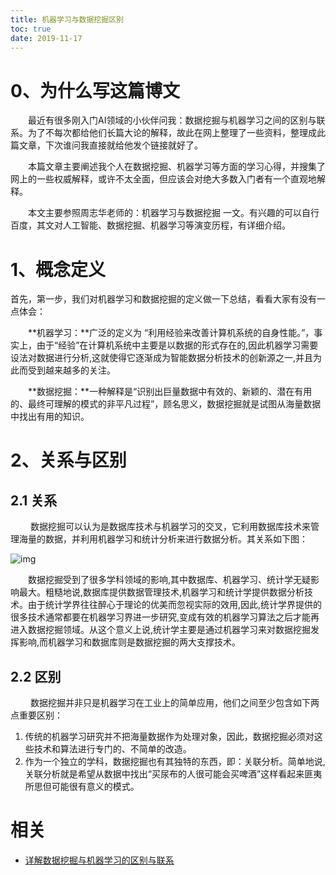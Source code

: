 ```yaml
---
title: 机器学习与数据挖掘区别
toc: true
date: 2019-11-17
---
```

# 0、为什么写这篇博文

　　最近有很多刚入门AI领域的小伙伴问我：数据挖掘与机器学习之间的区别与联系。为了不每次都给他们长篇大论的解释，故此在网上整理了一些资料，整理成此篇文章，下次谁问我直接就给他发个链接就好了。

　　本篇文章主要阐述我个人在数据挖掘、机器学习等方面的学习心得，并搜集了网上的一些权威解释，或许不太全面，但应该会对绝大多数入门者有一个直观地解释。

　　本文主要参照周志华老师的：机器学习与数据挖掘 一文。有兴趣的可以自行百度，其文对人工智能、数据挖掘、机器学习等演变历程，有详细介绍。

# 1、概念定义

首先，第一步，我们对机器学习和数据挖掘的定义做一下总结，看看大家有没有一点体会：

　　**机器学习：**广泛的定义为 “利用经验来改善计算机系统的自身性能。”，事实上，由于“经验”在计算机系统中主要是以数据的形式存在的,因此机器学习需要设法对数据进行分析,这就使得它逐渐成为智能数据分析技术的创新源之一,并且为此而受到越来越多的关注。

　　**数据挖掘：**一种解释是“识别出巨量数据中有效的、新颖的、潜在有用的、最终可理解的模式的非平凡过程”，顾名思义，数据挖掘就是试图从海量数据中找出有用的知识。

# 2、关系与区别

## 2.1 关系

　　 数据挖掘可以认为是数据库技术与机器学习的交叉，它利用数据库技术来管理海量的数据，并利用机器学习和统计分析来进行数据分析。其关系如下图：



![img](http://mmbiz.qpic.cn/mmbiz_png/iaTa8ut6HiawCBibIBUibDnrsq9mYpul5qlxPRb96bZeEj2nzZWBZ4Ze5CaibYH6KobajTGey0SCyw7bP7zedxgSqfw/640?wx_fmt=png&tp=webp&wxfrom=5&wx_lazy=1&wx_co=1)



　　数据挖掘受到了很多学科领域的影响,其中数据库、机器学习、统计学无疑影响最大。粗糙地说,数据库提供数据管理技术,机器学习和统计学提供数据分析技术。由于统计学界往往醉心于理论的优美而忽视实际的效用,因此,统计学界提供的很多技术通常都要在机器学习界进一步研究,变成有效的机器学习算法之后才能再进入数据挖掘领域。从这个意义上说,统计学主要是通过机器学习来对数据挖掘发挥影响,而机器学习和数据库则是数据挖掘的两大支撑技术。

## 2.2 区别

　　 数据挖掘并非只是机器学习在工业上的简单应用，他们之间至少包含如下两点重要区别：

1. 传统的机器学习研究并不把海量数据作为处理对象，因此，数据挖掘必须对这些技术和算法进行专门的、不简单的改造。
2. 作为一个独立的学科，数据挖掘也有其独特的东西，即：关联分析。简单地说,关联分析就是希望从数据中找出“买尿布的人很可能会买啤酒”这样看起来匪夷所思但可能很有意义的模式。



# 相关

- [详解数据挖掘与机器学习的区别与联系](https://mp.weixin.qq.com/s?__biz=MzUyMjE2MTE0Mw==&mid=2247483676&idx=1&sn=98a0d07a0ceb83db5d6d576c62c63c30&scene=19#wechat_redirect)
